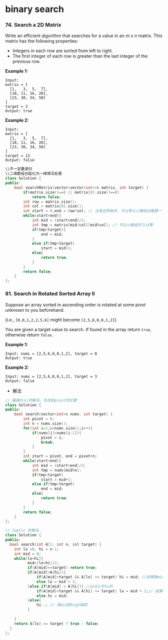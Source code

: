# binary search



### 74. Search a 2D Matrix

Write an efficient algorithm that searches for a value in an *m* x *n* matrix. This matrix has the following properties:

- Integers in each row are sorted from left to right.
- The first integer of each row is greater than the last integer of the previous row.

**Example 1:**

```
Input:
matrix = [
  [1,   3,  5,  7],
  [10, 11, 16, 20],
  [23, 30, 34, 50]
]
target = 3
Output: true

```

**Example 2:**

```
Input:
matrix = [
  [1,   3,  5,  7],
  [10, 11, 16, 20],
  [23, 30, 34, 50]
]
target = 13
Output: false
```

```c++
\\不一定要递归
\\二维数组也能化为一维情况处理
class Solution {
public:
    bool searchMatrix(vector<vector<int>>& matrix, int target) {
        if(matrix.size()==0 || matrix[0].size()==0)
            return false;
        int row = matrix.size();
        int col = matrix[0].size();
        int start = 0,end = row*col; // 注意边界条件，可以带入小数组试着算一下就知道要不要-1
        while(start<end){
            int mid = (start+end)/2;
            int tmp = matrix[mid/col][mid%col]; // 可以小数组代入计算
            if(tmp>target){
                end = mid;
            }
            else if(tmp<target)
                start = mid+1;
            else{
                return true;
            }
        }
        return false;
    }
};
```



### 81. Search in Rotated Sorted Array II

Suppose an array sorted in ascending order is rotated at some pivot unknown to you beforehand.

(i.e., `[0,0,1,2,2,5,6]` might become `[2,5,6,0,0,1,2]`).

You are given a target value to search. If found in the array return `true`, otherwise return `false`.

**Example 1:**

```
Input: nums = [2,5,6,0,0,1,2], target = 0
Output: true

```

**Example 2:**

```
Input: nums = [2,5,6,0,0,1,2], target = 3
Output: false
```

- 解法

```c++
// 最差O(n)的解法，先找到pivot的位置
class Solution {
public:
    bool search(vector<int>& nums, int target) {
        int pivot = 0;
        int n = nums.size();
        for(int i=1;i<nums.size();i++){
            if(nums[i]<nums[i-1]){
                pivot = i;
                break;
            }
        } 
        int start = pivot, end = pivot+n;
        while(start<end){
            int mid = (start+end)/2;
            int tmp = nums[mid%n];
            if(tmp<target)
                start = mid+1;
            else if(tmp>target)
                end = mid;
            else{
                return true;
            }
        }
        return false;
    }
};

// log(n) 的解法
class Solution {
public:
  bool search(int A[], int n, int target) {
    int lo =0, hi = n-1;
    int mid = 0;
    while(lo<hi){
          mid=(lo+hi)/2;
          if(A[mid]==target) return true;
          if(A[mid]>A[hi]){  
              if(A[mid]>target && A[lo] <= target) hi = mid; //如果是mid的大于high的，但是区间在lo和mid之间
              else lo = mid + 1;
          }else if(A[mid] < A[hi]){ //mid小于hi的
              if(A[mid]<target && A[hi] >= target) lo = mid + 1;// 如果在 mid和high之间
              else hi = mid;  
          }else{
              hi--; // 若mid和high相同
          }
          
    }
    return A[lo] == target ? true : false;
  }
};
```

